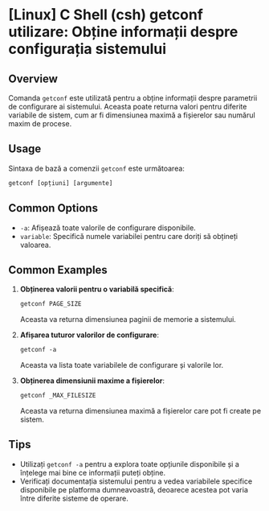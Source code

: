 # [Linux] C Shell (csh) getconf utilizare: Obține informații despre configurația sistemului

## Overview
Comanda `getconf` este utilizată pentru a obține informații despre parametrii de configurare ai sistemului. Aceasta poate returna valori pentru diferite variabile de sistem, cum ar fi dimensiunea maximă a fișierelor sau numărul maxim de procese.

## Usage
Sintaxa de bază a comenzii `getconf` este următoarea:

```csh
getconf [opțiuni] [argumente]
```

## Common Options
- `-a`: Afișează toate valorile de configurare disponibile.
- `variable`: Specifică numele variabilei pentru care doriți să obțineți valoarea.

## Common Examples
1. **Obținerea valorii pentru o variabilă specifică**:
   ```csh
   getconf PAGE_SIZE
   ```
   Aceasta va returna dimensiunea paginii de memorie a sistemului.

2. **Afișarea tuturor valorilor de configurare**:
   ```csh
   getconf -a
   ```
   Aceasta va lista toate variabilele de configurare și valorile lor.

3. **Obținerea dimensiunii maxime a fișierelor**:
   ```csh
   getconf _MAX_FILESIZE
   ```
   Aceasta va returna dimensiunea maximă a fișierelor care pot fi create pe sistem.

## Tips
- Utilizați `getconf -a` pentru a explora toate opțiunile disponibile și a înțelege mai bine ce informații puteți obține.
- Verificați documentația sistemului pentru a vedea variabilele specifice disponibile pe platforma dumneavoastră, deoarece acestea pot varia între diferite sisteme de operare.